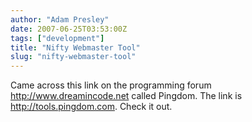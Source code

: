 ```yaml
---
author: "Adam Presley"
date: 2007-06-25T03:53:00Z
tags: ["development"]
title: "Nifty Webmaster Tool"
slug: "nifty-webmaster-tool"
---
```


Came across this link on the programming forum
<http://www.dreamincode.net> called Pingdom. The link is
<http://tools.pingdom.com>. Check it out.
